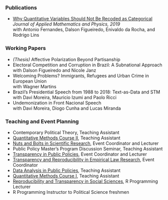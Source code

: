 
### Publications
-	[Why Quantitative Variables Should Not Be Recoded as Categorical](https://www.scirp.org/html/9-172159493794.htm) _Journal of Applied Mathematics and Physics, 2019_ <br/>
  with Antonio Fernandes, Dalson Figueiredo, Enivaldo da Rocha, and Rodrigo Lins

### Working Papers
- _(Thesis)_ Affective Polarization Beyond Partisanship
-	Electoral Competition and Corruption in Brazil: A Subnational Approach <br/>
  with Dalson Figueiredo and Nicole Janz
- Welcoming Problems? Immigrants, Refugees and Urban Crime in European Union <br/>
  with Wagner Martins
-	Brazil’s Presidential Speech from 1988 to 2018: Text-as-Data and STM <br/>
  with Davi Moreira, Mauricio Izumi and Paolo Ricci
-	Undemonization in Front Nacional Speech <br/>
  with Davi Moreira, Diogo Cunha and Lucas Miranda

### Teaching and Event Planning
-	Contemporary Political Theory, Teaching Assistant
-	[Quantitative Methods Course II](https://osf.io/wqv2e/), Teaching Assistant
-	[Nuts and Bolts in Scientific Research](https://osf.io/yjt8c/), Event Coordinator and Lecturer
-	Public Policy Master’s Program Discussion Seminar, Teaching Assistant
-	[Transparency in Public Policies](https://osf.io/564nr/), Event Coordinator and Lecturer
-	[Transparency and Reproducibility in Empirical Law Research](https://osf.io/km67g/), Event Coordinator
-	[Data Analysis in Public Policies](https://osf.io/q3cdw/), Teaching Assistant
-	[Quantitative Methods Course I](https://osf.io/wqv2e/), Teaching Assistant
-	[Reproducibility and Transparency in Social Sciences](https://osf.io/sncuf/), R Programming Lecturer
-	R Programming Instructor to Political Science freshmen
